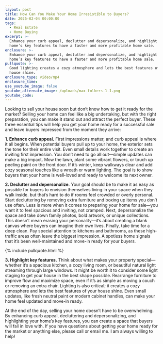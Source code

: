 ```yaml
---
layout: post
title: How Can You Make Your Home Irresistible to Buyers?
date: 2025-02-04 00:00:00
tags:
  - Real Estate
  - Home Buying
excerpt: >-
  Enhance your curb appeal, declutter and depersonalize, and highlight your
  home’s key features to have a faster and more profitable home sale.
enclosure: >-
  Enhance your curb appeal, declutter and depersonalize, and highlight your
  home’s key features to have a faster and more profitable home sale.
pullquote: >-
  Good lighting creates a cozy atmosphere and lets the best features of your
  house shine.
enclosure_type: video/mp4
enclosure_time:
use_youtube_image: false
youtube_alternate_image: /uploads/max-folkers-1-1.png
youtube_code:
---
```

Looking to sell your house soon but don’t know how to get it ready for the market? Selling your home can feel like a big undertaking, but with the right preparation, you can make it stand out and attract the perfect buyer. These three essential tips will help you get your home ready for a successful sale and leave buyers impressed from the moment they arrive:

**1\. Enhance curb appeal.** First impressions matter, and curb appeal is where it all begins. When potential buyers pull up to your home, the exterior sets the tone for their entire visit. Even small details work together to create an inviting first impression. You don’t need to go all out—simple updates can make a big impact. Mow the lawn, plant some vibrant flowers, or touch up peeling paint on the front door. If it’s winter, keep walkways clear and add cozy seasonal touches like a wreath or warm lighting. The goal is to show buyers that your home is well-loved and ready to welcome its next owner.

**2\. Declutter and depersonalize.** Your goal should be to make it as easy as possible for buyers to envision themselves living in your space when they walk inside. but that’s hard to do if rooms feel crowded or overly personal. Start decluttering by removing extra furniture and boxing up items you don’t use often. Less is more when it comes to preparing your home for sale—you want it to feel spacious and inviting, not cramped. Next, depersonalize the space and take down family photos, bold artwork, or unique collections. This doesn’t mean erasing your personality—it’s about creating a blank canvas where buyers can imagine their own lives. Finally, take time for a deep clean. Pay special attention to kitchens and bathrooms, as these high-traffic areas often leave the biggest impression. A spotless home signals that it’s been well-maintained and move-in ready for your buyers.

{% include pullquote.html %}

**3\. Highlight key features.** Think about what makes your property special—whether it’s a spacious kitchen, a cozy living room, or beautiful natural light streaming through large windows. It might be worth it to consider some light staging to get your house in the best shape possible. Rearrange furniture to improve flow and maximize space, even if it’s as simple as moving a couch or removing an extra chair. Lighting is also critical; it creates a cozy atmosphere and lets the best features of your house shine. Even small updates, like fresh neutral paint or modern cabinet handles, can make your home feel updated and move-in ready.

At the end of the day, selling your home doesn’t have to be overwhelming. By enhancing curb appeal, decluttering and depersonalizing, and highlighting your home’s key features, you can create a space that buyers will fall in love with. If you have questions about getting your home ready for the market or anything else, please call or email me. I am always willing to help!